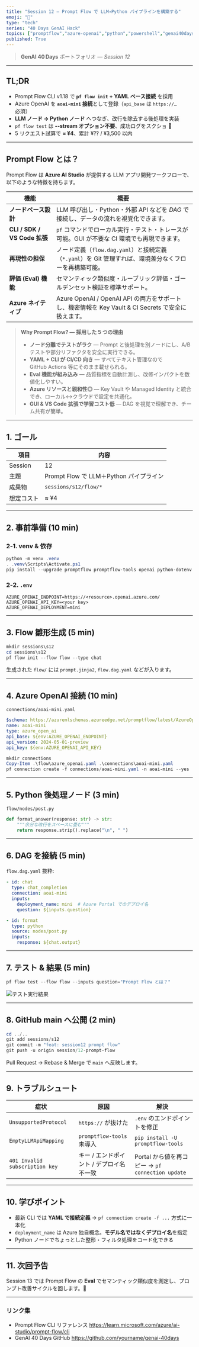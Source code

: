```yaml
---
title: "Session 12 — Prompt Flow で LLM→Python パイプラインを構築する"
emoji: "🚦"
type: "tech"
series: "40 Days GenAI Hack"
topics: ["promptflow","azure-openai","python","powershell","genai40days"]
published: True
---
```


> **GenAI 40 Days** ポートフォリオ — *Session 12*

---

## TL;DR

- Prompt Flow CLI v1.18 で **`pf flow init` + YAML ベース接続** を採用  
- Azure OpenAI を **`aoai-mini` 接続**として登録（`api_base` は `https://…` 必須）  
- **LLM ノード → Python ノード** へつなぎ、改行を除去する後処理を実装  
- `pf flow test` は **--stream オプション不要**、成功ログをスクショ 📸  
- 5 リクエスト試算で **≈ ¥4**、累計 ¥?? / ¥3,500 以内

* * *

## Prompt Flow とは？

Prompt Flow は **Azure AI Studio** が提供する LLM アプリ開発ワークフローで、以下のような特徴を持ちます。

| 機能 | 概要 |
|------|------|
| **ノードベース設計** | LLM 呼び出し・Python・外部 API などを *DAG* で接続し、データの流れを視覚化できます。 |
| **CLI / SDK / VS Code 拡張** | `pf` コマンドでローカル実行・テスト・トレースが可能。GUI が不要な CI 環境でも再現できます。 |
| **再現性の担保** | ノード定義（`flow.dag.yaml`）と接続定義（`*.yaml`）を Git 管理すれば、環境差分なくフローを再構築可能。 |
| **評価 (Eval) 機能** | セマンティック類似度・ルーブリック評価・ゴールデンセット検証を標準サポート。 |
| **Azure ネイティブ** | Azure OpenAI / OpenAI API の両方をサポートし、機密情報を Key Vault & CI Secrets で安全に扱えます。 |

> **Why Prompt Flow? — 採用した 5 つの理由**
> - **ノード分離でテストがラク** — Prompt と後処理を別ノードにし、A/B テストや部分リファクタを安全に実行できる。
> - **YAML + CLI が CI/CD 向き** — すべてテキスト管理なので GitHub Actions 等にそのまま載せられる。
> - **Eval 機能が組み込み** — 品質指標を自動計測し、改修インパクトを数値化しやすい。
> - **Azure リソースと親和性◎** — Key Vault や Managed Identity と統合でき、ローカル↔クラウドで設定を共通化。
> - **GUI & VS Code 拡張で学習コスト低** — DAG を視覚で理解でき、チーム共有が簡単。

* * *

## 1. ゴール

項目 | 内容  
---|---  
Session | 12  
主題 | Prompt Flow で LLM＋Python パイプライン  
成果物 | `sessions/s12/flow/*`  
想定コスト | ≈ ¥4  

* * *

## 2. 事前準備 (10 min)

### 2‑1. venv & 依存
```powershell
python -m venv .venv
. .venv\Scripts\Activate.ps1
pip install --upgrade promptflow promptflow-tools openai python-dotenv
```

### 2‑2. `.env`
```dotenv
AZURE_OPENAI_ENDPOINT=https://<resource>.openai.azure.com/
AZURE_OPENAI_API_KEY=<your key>
AZURE_OPENAI_DEPLOYMENT=mini
```

* * *

## 3. Flow 雛形生成 (5 min)
```powershell
mkdir sessions\s12
cd sessions\s12
pf flow init --flow flow --type chat
```
生成された `flow/` には `prompt.jinja2`, `flow.dag.yaml` などが入ります。

* * *

## 4. Azure OpenAI 接続 (10 min)

`connections/aoai-mini.yaml`
```yaml
$schema: https://azuremlschemas.azureedge.net/promptflow/latest/AzureOpenAIConnection.schema.json
name: aoai-mini
type: azure_open_ai
api_base: ${env:AZURE_OPENAI_ENDPOINT}
api_version: 2024-05-01-preview
api_key: ${env:AZURE_OPENAI_API_KEY}
```

```powershell
mkdir connections
Copy-Item .\flow\azure_openai.yaml .\connections\aoai-mini.yaml
pf connection create -f connections/aoai-mini.yaml -n aoai-mini --yes
```

* * *

## 5. Python 後処理ノード (3 min)

`flow/nodes/post.py`
```python
def format_answer(response: str) -> str:
    """余分な改行をスペースに畳む"""
    return response.strip().replace("\n", " ")
```

* * *

## 6. DAG を接続 (5 min)

`flow.dag.yaml` 抜粋:
```yaml
- id: chat
  type: chat_completion
  connection: aoai-mini
  inputs:
    deployment_name: mini  # Azure Portal でのデプロイ名
    question: ${inputs.question}

- id: format
  type: python
  source: nodes/post.py
  inputs:
    response: ${chat.output}
```

* * *

## 7. テスト & 結果 (5 min)
```powershell
pf flow test --flow flow --inputs question="Prompt Flow とは？"
```
![テスト実行結果](/images/s12-flow-test.png)

* * *

## 8. GitHub main へ公開 (2 min)
```powershell
cd ../..
git add sessions/s12
git commit -m "feat: session12 prompt flow"
git push -u origin session/12-prompt-flow
```
Pull Request → Rebase & Merge で `main` へ反映します。

* * *

## 9. トラブルシュート

症状 | 原因 | 解決  
---|---|---  
`UnsupportedProtocol` | `https://` が抜けた | `.env` のエンドポイントを修正  
`EmptyLLMApiMapping` | `promptflow-tools` 未導入 | `pip install -U promptflow-tools`  
`401 Invalid subscription key` | キー / エンドポイント / デプロイ名不一致 | Portal から値を再コピー → `pf connection update`  

* * *

## 10. 学びポイント

- 最新 CLI では **YAML で接続定義** → `pf connection create -f ...` 方式に一本化  
- `deployment_name` は Azure 独自概念。**モデル名ではなくデプロイ名**を指定  
- Python ノードでちょっとした整形・フィルタ処理をコード化できる

* * *

## 11. 次回予告

Session 13 では Prompt Flow の **Eval** でセマンティック類似度を測定し、プロンプト改善サイクルを回します。🚀

---

### リンク集
- Prompt Flow CLI リファレンス <https://learn.microsoft.com/azure/ai-studio/prompt-flow/cli>
- GenAI 40 Days GitHub <https://github.com/yourname/genai-40days>


